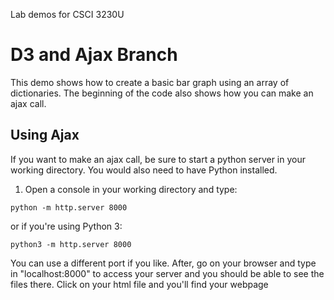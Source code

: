 Lab demos for CSCI 3230U

# D3 and Ajax Branch

This demo shows how to create a basic bar graph using an array of dictionaries. The beginning of the code also shows how you can make an ajax call.

## Using Ajax
If you want to make an ajax call, be sure to start a python server in your working directory. You would also need to have Python installed.

1) Open a console in your working directory and type:

```
python -m http.server 8000
```
or if you're using Python 3:
```
python3 -m http.server 8000
``` 
You can use a different port if you like. After, go on your browser and type in "localhost:8000" to access your server and you should be able to see the files there. Click on your html file and you'll find your webpage